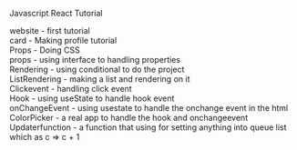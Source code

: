 Javascript React Tutorial

website - first tutorial <br/>
card - Making profile tutorial <br/>
Props - Doing CSS <br/>
props - using interface to handling properties <br/>
Rendering - using conditional to do the project <br/>
ListRendering - making a list and rendering on it <br/>
Clickevent - handling click event <br/>
Hook - using useState to handle hook event <br/>
onChangeEvent - using usestate to handle the onchange event in the html <br/>
ColorPicker - a real app to handle the hook and onchangeevent <br/>
Updaterfunction - a function that using for setting anything into queue list which as c => c + 1 <br/>
